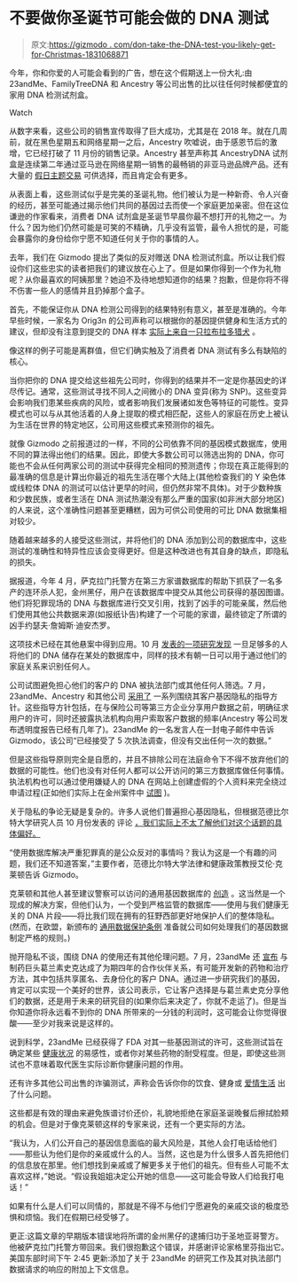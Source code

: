 # 不要做你圣诞节可能会做的 DNA 测试

> 原文:[https://gizmodo . com/don-take-the-DNA-test-you-likely-get-for-Christmas-1831068871](https://gizmodo.com/dont-take-the-dna-test-youll-probably-get-for-christmas-1831068871)

今年，你和你爱的人可能会看到的广告，想在这个假期送上一份大礼:由 23andMe、FamilyTreeDNA 和 Ancestry 等公司出售的比以往任何时候都便宜的家用 DNA 检测试剂盒。

Watch

从数字来看，这些公司的销售宣传取得了巨大成功，尤其是在 2018 年。就在几周前，就在黑色星期五和网络星期一之后，Ancestry 吹嘘说，由于感恩节后的激增，它已经打破了 11 月份的销售记录。Ancestry 甚至声称其 AncestryDNA 试剂盒是连续第二年通过亚马逊在网络星期一销售的最畅销的非亚马逊品牌产品。还有大量的 [假日主题交易](https://dnabargains.com/) 可供选择，而且肯定会有更多。

从表面上看，这些测试似乎是完美的圣诞礼物。他们被认为是一种新奇、令人兴奋的经历，甚至可能通过揭示他们共同的基因过去而使一个家庭更加亲密。但在这位谦逊的作家看来，消费者 DNA 试剂盒是圣诞节早晨你最不想打开的礼物之一。为什么？因为他们仍然可能是可笑的不精确，几乎没有监管，最令人担忧的是，可能会暴露你的身份给你宁愿不知道任何关于你的事情的人。

去年，我们在 Gizmodo 提出了类似的反对赠送 DNA 检测试剂盒。所以让我们假设你们这些忠实的读者把我们的建议放在心上了。但是如果你得到一个作为礼物呢？从你最喜欢的阿姨那里？她迫不及待地想知道你的结果？抱歉，但是你将不得不伤害一些人的感情并且扔掉那个盒子。

首先，不能保证你从 DNA 检测公司得到的结果特别有意义，甚至是准确的。今年早些时候，一家名为 Orig3n 的公司声称可以根据你的基因提供健身和生活方式的建议，但却没有注意到提交的 DNA 样本 [实际上来自一只拉布拉多猎犬](https://gizmodo.com/report-a-dna-testing-company-could-not-tell-the-differ-1825715321#_ga=2.235593345.1299438454.1545061839-3674648492.1521482270) 。

像这样的例子可能是离群值，但它们确实触及了消费者 DNA 测试有多么有缺陷的核心。

当你把你的 DNA 提交给这些祖先公司时，你得到的结果并不一定是你基因史的详尽传记。通常，这些测试寻找不同人之间微小的 DNA 变异(称为 SNP)。这些变异会影响我们患某些疾病的风险，或者影响我们发展诸如发色等特征的可能性。变异模式也可以与从其他活着的人身上提取的模式相匹配，这些人的家庭在历史上被认为生活在世界的特定地区，公司用这些模式来预测你的祖先。

就像 Gizmodo 之前报道过的一样，不同的公司依靠不同的基因模式数据库，使用不同的算法得出他们的结果。因此，即使大多数公司可以筛选出狗的 DNA，你可能也不会从任何两家公司的测试中获得完全相同的预测遗传；你现在真正能得到的最准确的信息是计算出你最近的祖先生活在哪个大陆上(其他检查我们的 Y 染色体或线粒体 DNA 的测试可以估计更早的时间，但仍然非常不具体)。对于少数种族和少数民族，或者生活在 DNA 测试热潮没有那么严重的国家(如非洲大部分地区)的人来说，这个准确性问题甚至更糟糕，因为可供公司使用的可比 DNA 数据集相对较少。

随着越来越多的人接受这些测试，并将他们的 DNA 添加到公司的数据库中，这些测试的准确性和特异性应该会变得更好。但是这种改进也有其自身的缺点，即隐私的损失。

据报道，今年 4 月，萨克拉门托警方在第三方家谱数据库的帮助下抓获了一名多产的连环杀人犯，金州黑仔，用户在该数据库中提交从其他公司获得的基因图谱。他们将犯罪现场的 DNA 与数据库进行交叉引用，找到了凶手的可能亲属，然后他们使用其他公共数据来源(如报纸讣告)构建了一个可能的家谱，最终锁定了所谓的凶手约瑟夫·詹姆斯·迪安杰罗。

这项技术已经在其他悬案中得到应用。10 月 [发表的一项研究发现](https://gizmodo.com/ancestry-sites-could-soon-expose-nearly-anyones-identit-1829685818) 一旦足够多的人将他们的 DNA 储存在某处的数据库中，同样的技术有朝一日可以用于通过他们的家庭关系来识别任何人。

公司试图避免担心他们的客户的 DNA 被执法部门或其他任何人筛选。7 月，23andMe、Ancestry 和其他公司 [采用了](https://gizmodo.com/ancestry-and-23andme-agree-to-new-rules-to-make-you-fee-1828001465) 一系列围绕其客户基因隐私的指导方针。这些指导方针包括，在与保险公司等第三方企业分享用户数据之前，明确征求用户的许可，同时还披露执法机构向用户索取客户数据的频率(Ancestry 等公司发布透明度报告已经有几年了)。23andMe 的一名发言人在一封电子邮件中告诉 Gizmodo，该公司“已经接受了 5 次执法调查，但没有交出任何一次的数据。”

但是这些指导原则完全是自愿的，并且不排除公司在法庭命令下不得不放弃他们的数据的可能性。他们也没有对任何人都可以公开访问的第三方数据库做任何事情。执法机构也可以通过使用嫌疑人的 DNA 在网站上创建虚假的个人资料来完全绕过申请过程(正如他们实际上在金州案件中 [试图](https://gizmodo.com/report-police-forced-a-dna-testing-company-to-share-a-1825687924) )。

关于隐私的争论无疑是复杂的。许多人说他们普遍担心基因隐私，但根据范德比尔特大学研究人员 10 月份发表的 评论 [，我们实际上不太了解他们对这个话题的具体偏好。](https://journals.plos.org/plosone/article?id=10.1371/journal.pone.0204417)

“使用数据库解决严重犯罪真的是公众反对的事情吗？我认为这是一个有趣的问题，我们还不知道答案，”主要作者，范德比尔特大学法律和健康政策教授艾伦·克莱顿告诉 Gizmodo。

克莱顿和其他人甚至建议警察可以访问的通用基因数据库的 [创造](https://singularityhub.com/2018/11/27/would-a-universal-genetic-database-be-a-crime-solving-wonder-or-an-orwellian-nightmare/#sm.00001cptijdbwyf27xqjuzeo4fgf2) 。这当然是一个现成的解决方案，但他们认为，一个受到严格监管的数据库——使用与我们健康无关的 DNA 片段——将比我们现在拥有的狂野西部更好地保护人们的整体隐私。(然而，在欧盟，新颁布的 [通用数据保护条例](https://www.economist.com/business/2018/04/05/europes-tough-new-data-protection-law) 准备就公司如何处理我们的基因数据制定严格的规则。)

抛开隐私不谈，围绕 DNA 的使用还有其他伦理问题。7 月，23andMe 还 [宣布](https://gizmodo.com/23andme-is-getting-lots-of-money-from-big-pharma-to-sha-1827891890) 与制药巨头葛兰素史克达成了为期四年的合作伙伴关系，有可能开发新的药物和治疗方法，其中包括共享匿名、去身份化的客户 DNA。通过进一步研究我们的基因，肯定可以实现一个美好的世界，该公司表示，它让客户选择是与葛兰素史克分享他们的数据，还是用于未来的研究目的(如果你后来决定了，你就不走运了)。但是当你知道你将永远看不到你的 DNA 所带来的一分钱的利润时，这可能会让你觉得很酸——至少对我来说是这样的。

说到科学，23andMe 已经获得了 FDA 对其一些基因测试的许可，这些测试旨在确定某些 [健康状况](https://gizmodo.com/23andme-gets-fda-green-light-to-sell-first-consumer-dna-1823550398) 的易感性，或者你对某些药物的耐受程度。但是，即使这些测试也不意味着取代医生实际诊断你健康问题的作用。

还有许多其他公司出售的诈骗测试，声称会告诉你你的饮食、健身或 [爱情生活](https://gizmodo.com/please-do-not-send-your-spit-to-this-dna-dating-app-1821653715) 出了什么问题。

这些都是有效的理由来避免族谱讨价还价，礼貌地拒绝在家庭圣诞晚餐后擦拭脸颊的机会。但是对于像克莱顿这样的专家来说，还有一个更实际的方法。

“我认为，人们公开自己的基因信息面临的最大风险是，其他人会打电话给他们——那些认为他们是你的亲戚或什么的人。当然，这也是为什么很多人首先把他们的信息放在那里。他们想找到亲戚或了解更多关于他们的祖先。但有些人可能不太喜欢这样，”她说。“假设我姐姐决定公开她的信息——这可能会导致人们给我打电话！”

如果有什么是人们可以同情的，那就是不得不与他们宁愿避免的亲戚交谈的极度恐惧和烦恼。我们在假期已经受够了。

更正:这篇文章的早期版本错误地将所谓的金州黑仔的逮捕归功于圣地亚哥警方。他被萨克拉门托警方带回来。我们很抱歉这个错误，并感谢评论家格里芬指出它。美国东部时间下午 2:45 更新:添加了关于 23andMe 的研究工作及其对执法部门数据请求的响应的附加上下文信息。